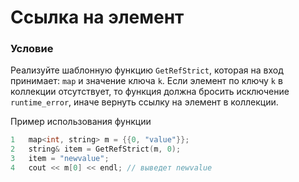 # Ссылка на элемент

### Условие

Реализуйте шаблонную функцию `GetRefStrict`, которая на вход принимает: `map` и значение ключа `k`. Если элемент по ключу `k` в коллекции отсутствует, то функция должна бросить исключение `runtime_error`, иначе вернуть ссылку на элемент в коллекции.

Пример использования функции

```c++
1   map<int, string> m = {{0, "value"}};
2   string& item = GetRefStrict(m, 0);
3   item = "newvalue";
4   cout << m[0] << endl; // выведет newvalue
```